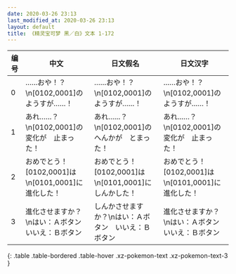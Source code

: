 ```yaml
---
date: 2020-03-26 23:13
last_modified_at: 2020-03-26 23:13
layout: default
title: 《精灵宝可梦 黑／白》文本 1-172
---
```

| 编号 | 中文 | 日文假名 | 日文汉字 |
| ---- | ---- | ---- | --- |
| 0 | ……おや！？\n[0102,0001]の　ようすが……！ | ……おや！？\n[0102,0001]の　ようすが……！ | ……おや！？\n[0102,0001]の　ようすが……！ |
| 1 | あれ……？\n[0102,0001]の　変化が　止まった！ | あれ……？\n[0102,0001]の　へんかが　とまった！ | あれ……？\n[0102,0001]の　変化が　止まった！ |
| 2 | おめでとう！　[0102,0001]は\n[0101,0001]に　進化した！ | おめでとう！　[0102,0001]は\n[0101,0001]に　しんかした！ | おめでとう！　[0102,0001]は\n[0101,0001]に　進化した！ |
| 3 | 進化させますか？\nはい：Ａボタン　いいえ：Ｂボタン | しんかさせますか？\nはい：Ａボタン　いいえ：Ｂボタン | 進化させますか？\nはい：Ａボタン　いいえ：Ｂボタン |
{: .table .table-bordered .table-hover .xz-pokemon-text .xz-pokemon-text-3 }